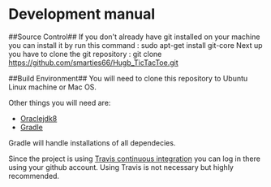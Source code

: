 # Development manual

##Source Control##
If you don't already have git installed on your machine you can install it by run this command : sudo apt-get install git-core
Next up you have to clone the git repository : git clone https://github.com/smarties66/Hugb_TicTacToe.git

##Build Environment##
You will need to clone this repository to Ubuntu Linux machine or Mac OS.

Other things you will need are:
- [Oraclejdk8](http://www.oracle.com/technetwork/java/javase/downloads/jdk8-downloads-2133151.html)
- [Gradle](http://gradle.org/gradle-download/)

Gradle will handle installations of all dependecies.

Since the project is using [Travis continuous integration](https://travis-ci.org/) you can log in there using your github account. Using Travis is not necessary but highly recommended.

